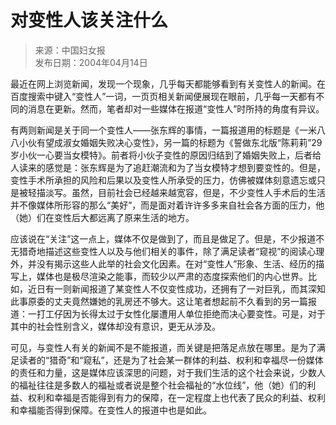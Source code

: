 <!-- https://data.transzh.org/backup/对变性人该关注什么.pdf -->

# 对变性人该关注什么

> 来源：中国妇女报  
> 发布日期：2004年04月14日

最近在网上浏览新闻，发现一个现象，几乎每天都能够看到有关变性人的新闻。在百度搜索中键入“变性人”一词，一页页相关新闻便展现在眼前，几乎每一天都有不同的消息在更新。然而，笔者却对一些媒体在报道“变性人”时所持的角度有异议。

有两则新闻是关于同一个变性人——张东辉的事情，一篇报道用的标题是《一米八八小伙有望成淑女婚姻失败决心变性》，另一篇的标题为《誓做东北版“陈莉莉”29岁小伙一心要当女模特》。前者将小伙子变性的原因归结到了婚姻失败上，后者给人读来的感觉是：张东辉是为了追赶潮流和为了当女模特才想到要变性的。但是，变性手术所承担的风险和后果以及变性人所承受的压力，仿佛被媒体刻意遗忘或只是被轻描淡写。虽然，目前社会已经越来越宽容，但是，不少变性人手术后的生活并不像媒体所形容的那么“美好”，而是面对着许许多多来自社会各方面的压力，他（她）们在变性后大都远离了原来生活的地方。

应该说在“关注”这一点上，媒体不仅是做到了，而且是做足了。但是，不少报道不无猎奇地描述这些变性人以及与他们相关的事件，除了满足读者“窥视”的阅读心理外，并没有揭示这些人此举的社会文化因素。在对“变性人”形象、生活、经历的描写上，媒体也是极尽渲染之能事，而较少以严肃的态度探索他们的内心世界。比如，近日有一则新闻报道了某变性人不仅变性成功，还拥有了一对巨乳，而其深知此事原委的丈夫竟然嫌她的乳房还不够大。这让笔者想起前不久看到的另一篇报道：一打工仔因为长得太过于女性化屡遭用人单位拒绝而决心要变性。可是，对于其中的社会性别含义，媒体却没有意识，更无从涉及。

可见，与变性人有关的新闻不是不能报道，而关键是把落足点放在哪里。是为了满足读者的“猎奇”和“窥私”，还是为了社会某一群体的利益、权利和幸福尽一份媒体的责任和力量，这是媒体应该深思的问题，对于我们生活的这个社会来说，少数人的福祉往往是多数人的福祉或者说是整个社会福祉的“水位线”，他（她）们的利益、权利和幸福是否能得到有力的保障，在一定程度上也代表了民众的利益、权利和幸福能否得到保障。在变性人的报道中也是如此。
